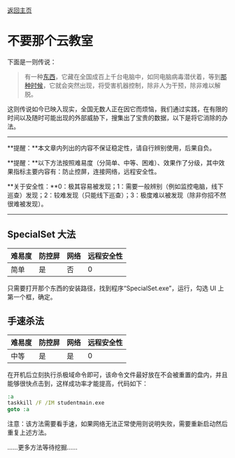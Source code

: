 [返回主页](/index.md)

# 不要那个云教室

下面是一则传说：

> 有一种[东西](https://www.mythware.net/#/home)，它藏在全国成百上千台电脑中，如同电脑病毒潜伏着，等到[那种时候](http://www.gdfzoj.com:23380/)，它就会突然出现，将受害机器控制，除非人为干预，除非难以解脱。

这则传说如今已映入现实，全国无数人正在因它而烦恼，我们通过实践，在有限的时间以及随时可能出现的外部威胁下，搜集出了宝贵的数据，以下是将它消除的办法。

---

**提醒：**本文章内列出的内容不保证稳定性，请自行辨别使用，后果自负。

**提醒：**以下方法按照难易度（分简单、中等、困难）、效果作了分级，其中效果指标主要内容有：防止控屏，连接网络，远程安全性。

**关于安全性：**0：极其容易被发现；1：需要一般辨别（例如监控电脑，线下巡查）发现；2：较难发现（只能线下巡查）；3：极度难以被发现（除非你招不然很难被发现）。

---

## SpecialSet 大法

|难易度|防控屏|网络|远程安全性|
|:--|:--|:--|:--|
|简单|是|否|0|

只需要打开那个东西的安装路径，找到程序“SpecialSet.exe”，运行，勾选 UI 上第一个框，确定。

## 手速杀法

|难易度|防控屏|网络|远程安全性|
|:--|:--|:--|:--|
|中等|是|是|0|

在开机后立刻执行杀极域命令即可，该命令文件最好放在不会被重置的盘内，并且能够很快点击到，这样成功率才能提高，代码如下：

```bat
:a
taskkill /F /IM studentmain.exe
goto :a
```

注意：该方法需要看手速，如果网络无法正常使用则说明失败，需要重新启动然后重复上述方法。

……更多方法等待挖掘……
